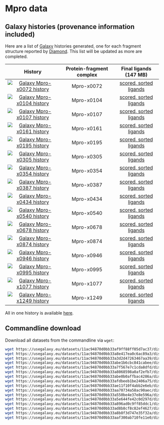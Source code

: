 # Mpro data

## Galaxy histories (provenance information included)

Here are a list of [Galaxy](https://galaxyproject.org) histories generated, one for each fragment structure reported by [Diamond](https://www.diamond.ac.uk).
This list will be updated as more are completed.

| History | Protein-fragment complex | Final ligands (147 MB) |
|:--------:|:--------:|:--------:|
| [![Galaxy Mpro-x0072 history](https://img.shields.io/static/v1?label=history&message=view&color=blue)](https://usegalaxy.eu/u/timdudgeon/h/mpro-x0072) | Mpro-x0072 | [scored, sorted ligands](https://usegalaxy.eu/datasets/11ac94870d0bb33af9ff88ff05d7ac37/display?to_ext=sdf) |
| [![Galaxy Mpro-x0104 history](https://img.shields.io/static/v1?label=history&message=view&color=blue)](https://usegalaxy.eu/u/timdudgeon/h/mpro-x0104) | Mpro-x0104 | [scored, sorted ligands](https://usegalaxy.eu/datasets/11ac94870d0bb33a8e417ea0c6ac89a3/display?to_ext=sdf) |
| [![Galaxy Mpro-x0107 history](https://img.shields.io/static/v1?label=history&message=view&color=blue)](https://usegalaxy.eu/u/timdudgeon/h/mpro-x0107) | Mpro-x0107 | [scored, sorted ligands](https://usegalaxy.eu/datasets/11ac94870d0bb33a3d2d47263467aa39/display?to_ext=sdf) |
| [![Galaxy Mpro-x0161 history](https://img.shields.io/static/v1?label=history&message=view&color=blue)](https://usegalaxy.eu/u/timdudgeon/h/mpro-x0161-1) | Mpro-x0161 | [scored, sorted ligands](https://usegalaxy.eu/datasets/11ac94870d0bb33abe1b6cbc841cabee/display?to_ext=sdf) |
| [![Galaxy Mpro-x0195 history](https://img.shields.io/static/v1?label=history&message=view&color=blue)](https://usegalaxy.eu/u/timdudgeon/h/mpro-x0195) | Mpro-x0195 | [scored, sorted ligands](https://usegalaxy.eu/datasets/11ac94870d0bb33a7f567e7c1cda8dfd/display?to_ext=sdf) |
| [![Galaxy Mpro-x0305 history](https://img.shields.io/static/v1?label=history&message=view&color=blue)](https://usegalaxy.eu/u/timdudgeon/h/mpro-x0305) | Mpro-x0305 | [scored, sorted ligands](https://usegalaxy.eu/datasets/11ac94870d0bb33a8068598a0af2efb7/display?to_ext=sdf) |
| [![Galaxy Mpro-x0354 history](https://img.shields.io/static/v1?label=history&message=view&color=blue)](https://usegalaxy.eu/u/timdudgeon/h/mpro-x0354) | Mpro-x0354 | [scored, sorted ligands](https://usegalaxy.eu/datasets/11ac94870d0bb33abe0b0affbac4286a/display?to_ext=sdf) |
| [![Galaxy Mpro-x0387 history](https://img.shields.io/static/v1?label=history&message=view&color=blue)](https://usegalaxy.eu/u/timdudgeon/h/mpro-x0387-1) | Mpro-x0387 | [scored, sorted ligands](https://usegalaxy.eu/datasets/11ac94870d0bb33afdbeeb1be2406a75/display?to_ext=sdf) |
| [![Galaxy Mpro-x0434 history](https://img.shields.io/static/v1?label=history&message=view&color=blue)](https://usegalaxy.eu/u/timdudgeon/h/mpro-x0434) | Mpro-x0434 | [scored, sorted ligands](https://usegalaxy.eu/datasets/11ac94870d0bb33ae11f10f4abb2e6eb/display?to_ext=sdf) |
| [![Galaxy Mpro-x0540 history](https://img.shields.io/static/v1?label=history&message=view&color=blue)](https://usegalaxy.eu/u/timdudgeon/h/mpro-x0540) | Mpro-x0540 | [scored, sorted ligands](https://usegalaxy.eu/datasets/11ac94870d0bb33aa70734a58ac90aec/display?to_ext=sdf) |
| [![Galaxy Mpro-x0678 history](https://img.shields.io/static/v1?label=history&message=view&color=blue)](https://usegalaxy.eu/u/timdudgeon/h/mpro-x0678) | Mpro-x0678 | [scored, sorted ligands](https://usegalaxy.eu/datasets/11ac94870d0bb33a550be4e37e8e596a/display?to_ext=sdf) |
| [![Galaxy Mpro-x0874 history](https://img.shields.io/static/v1?label=history&message=view&color=blue)](https://usegalaxy.eu/u/timdudgeon/h/mpro-x0874) | Mpro-x0874 | [scored, sorted ligands](https://usegalaxy.eu/datasets/11ac94870d0bb33a5e644fe42c0d297d/display?to_ext=sdf) |
| [![Galaxy Mpro-x0946 history](https://img.shields.io/static/v1?label=history&message=view&color=blue)](https://usegalaxy.eu/u/timdudgeon/h/mpro-x0946) | Mpro-x0946 | [scored, sorted ligands](https://usegalaxy.eu/datasets/11ac94870d0bb33a896ad0c9ff85ddc1/display?to_ext=sdf) |
| [![Galaxy Mpro-x0995 history](https://img.shields.io/static/v1?label=history&message=view&color=blue)](https://usegalaxy.eu/u/timdudgeon/h/mpro-x0995) | Mpro-x0995 | [scored, sorted ligands](https://usegalaxy.eu/datasets/11ac94870d0bb33ad8b8cf8c82ef4627/display?to_ext=sdf) |
| [![Galaxy Mpro-x1077 history](https://img.shields.io/static/v1?label=history&message=view&color=blue)](https://usegalaxy.eu/u/timdudgeon/h/mpro-x1077) | Mpro-x1077 | [scored, sorted ligands](https://usegalaxy.eu/datasets/11ac94870d0bb33a8b8f3d747e35f32a/display?to_ext=sdf) |
| [![Galaxy Mpro-x1249 history](https://img.shields.io/static/v1?label=history&message=view&color=blue)](https://usegalaxy.eu/u/timdudgeon/h/mpro-x1249) | Mpro-x1249 | [scored, sorted ligands](https://usegalaxy.eu/datasets/11ac94870d0bb33aaf300ab710fe11e0/display?to_ext=sdf) |


All in one history is available [here](https://usegalaxy.eu/u/timdudgeon/h/mpro-17-dataset-results).

## Commandline download

Download all datasets from the commandline via `wget`:

```bash
wget https://usegalaxy.eu/datasets/11ac94870d0bb33af9ff88ff05d7ac37/display?to_ext=sdf -O Mpro-x0072.sdf
wget https://usegalaxy.eu/datasets/11ac94870d0bb33a8e417ea0c6ac89a3/display?to_ext=sdf -O Mpro-x0104.sdf
wget https://usegalaxy.eu/datasets/11ac94870d0bb33a3d2d47263467aa39/display?to_ext=sdf -O Mpro-x0107.sdf
wget https://usegalaxy.eu/datasets/11ac94870d0bb33abe1b6cbc841cabee/display?to_ext=sdf -O Mpro-x0161.sdf
wget https://usegalaxy.eu/datasets/11ac94870d0bb33a7f567e7c1cda8dfd/display?to_ext=sdf -O Mpro-x0195.sdf
wget https://usegalaxy.eu/datasets/11ac94870d0bb33a8068598a0af2efb7/display?to_ext=sdf -O Mpro-x0305.sdf
wget https://usegalaxy.eu/datasets/11ac94870d0bb33abe0b0affbac4286a/display?to_ext=sdf -O Mpro-x0354.sdf
wget https://usegalaxy.eu/datasets/11ac94870d0bb33afdbeeb1be2406a75/display?to_ext=sdf -O Mpro-x0387.sdf
wget https://usegalaxy.eu/datasets/11ac94870d0bb33ae11f10f4abb2e6eb/display?to_ext=sdf -O Mpro-x0434.sdf
wget https://usegalaxy.eu/datasets/11ac94870d0bb33aa70734a58ac90aec/display?to_ext=sdf -O Mpro-x0540.sdf
wget https://usegalaxy.eu/datasets/11ac94870d0bb33a550be4e37e8e596a/display?to_ext=sdf -O Mpro-x0678.sdf
wget https://usegalaxy.eu/datasets/11ac94870d0bb33a5e644fe42c0d297d/display?to_ext=sdf -O Mpro-x0874.sdf
wget https://usegalaxy.eu/datasets/11ac94870d0bb33a896ad0c9ff85ddc1/display?to_ext=sdf -O Mpro-x0946.sdf
wget https://usegalaxy.eu/datasets/11ac94870d0bb33ad8b8cf8c82ef4627/display?to_ext=sdf -O Mpro-x0995.sdf
wget https://usegalaxy.eu/datasets/11ac94870d0bb33a8b8f3d747e35f32a/display?to_ext=sdf -O Mpro-x1077.sdf
wget https://usegalaxy.eu/datasets/11ac94870d0bb33aaf300ab710fe11e0/display?to_ext=sdf -O Mpro-x1249.sdf
```

